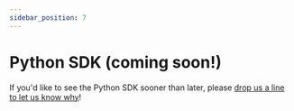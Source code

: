 ```yaml
---
sidebar_position: 7
---
```


# Python SDK (coming soon!)

If you'd like to see the Python SDK sooner than later, please [drop us a line to let us know why](mailto:support@codecomet.io)!